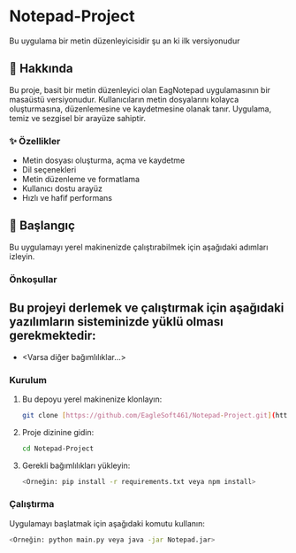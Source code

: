 # Notepad-Project
Bu uygulama bir metin düzenleyicisidir şu an ki ilk versiyonudur 

## 📝 Hakkında

Bu proje, basit bir metin düzenleyici olan EagNotepad uygulamasının bir masaüstü versiyonudur. Kullanıcıların metin dosyalarını kolayca oluşturmasına, düzenlemesine ve kaydetmesine olanak tanır. Uygulama, temiz ve sezgisel bir arayüze sahiptir.

### ✨ Özellikler

- Metin dosyası oluşturma, açma ve kaydetme
- Dil seçenekleri
- Metin düzenleme ve formatlama
- Kullanıcı dostu arayüz
- Hızlı ve hafif performans

## 🚀 Başlangıç

Bu uygulamayı yerel makinenizde çalıştırabilmek için aşağıdaki adımları izleyin.

### Önkoşullar

Bu projeyi derlemek ve çalıştırmak için aşağıdaki yazılımların sisteminizde yüklü olması gerekmektedir:
- 
- <Varsa diğer bağımlılıklar...>

### Kurulum

1.  Bu depoyu yerel makinenize klonlayın:
    ```bash
    git clone [https://github.com/EagleSoft461/Notepad-Project.git](https://github.com/EagleSoft461/Notepad-Project.git)
    ```
2.  Proje dizinine gidin:
    ```bash
    cd Notepad-Project
    ```
3.  Gerekli bağımlılıkları yükleyin:
    ```bash
    <Örneğin: pip install -r requirements.txt veya npm install>
    ```

### Çalıştırma

Uygulamayı başlatmak için aşağıdaki komutu kullanın:
```bash
<Örneğin: python main.py veya java -jar Notepad.jar>
